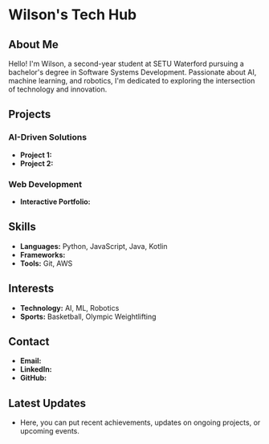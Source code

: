 # Wilson's Tech Hub

## About Me

Hello! I'm Wilson, a second-year student at SETU Waterford pursuing a bachelor's degree in Software Systems Development. Passionate about AI, machine learning, and robotics, I'm dedicated to exploring the intersection of technology and innovation.

## Projects

### AI-Driven Solutions
- **Project 1:** 
- **Project 2:** 

### Web Development
- **Interactive Portfolio:** 

## Skills
- **Languages:** Python, JavaScript, Java, Kotlin
- **Frameworks:** 
- **Tools:** Git, AWS

## Interests
- **Technology:** AI, ML, Robotics
- **Sports:** Basketball, Olympic Weightlifting

## Contact
- **Email:** 
- **LinkedIn:** 
- **GitHub:** 

## Latest Updates
- Here, you can put recent achievements, updates on ongoing projects, or upcoming events.

